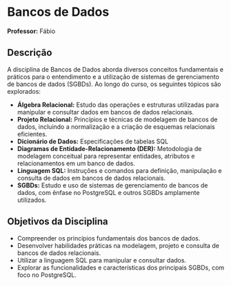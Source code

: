 # Bancos de Dados

**Professor:** Fábio

## Descrição

A disciplina de Bancos de Dados aborda diversos conceitos fundamentais e práticos para o entendimento e a utilização de sistemas de gerenciamento de bancos de dados (SGBDs). Ao longo do curso, os seguintes tópicos são explorados:

- **Álgebra Relacional:** Estudo das operações e estruturas utilizadas para manipular e consultar dados em bancos de dados relacionais.
- **Projeto Relacional:** Princípios e técnicas de modelagem de bancos de dados, incluindo a normalização e a criação de esquemas relacionais eficientes.
- **Dicionário de Dados:** Especificações de tabelas SQL
- **Diagramas de Entidade-Relacionamento (DER):** Metodologia de modelagem conceitual para representar entidades, atributos e relacionamentos em um banco de dados.
- **Linguagem SQL:** Instruções e comandos para definição, manipulação e consulta de dados em bancos de dados relacionais.
- **SGBDs:** Estudo e uso de sistemas de gerenciamento de bancos de dados, com ênfase no PostgreSQL e outros SGBDs amplamente utilizados.

## Objetivos da Disciplina
- Compreender os princípios fundamentais dos bancos de dados.
- Desenvolver habilidades práticas na modelagem, projeto e consulta de bancos de dados relacionais.
- Utilizar a linguagem SQL para manipular e consultar dados.
- Explorar as funcionalidades e características dos principais SGBDs, com foco no PostgreSQL.

